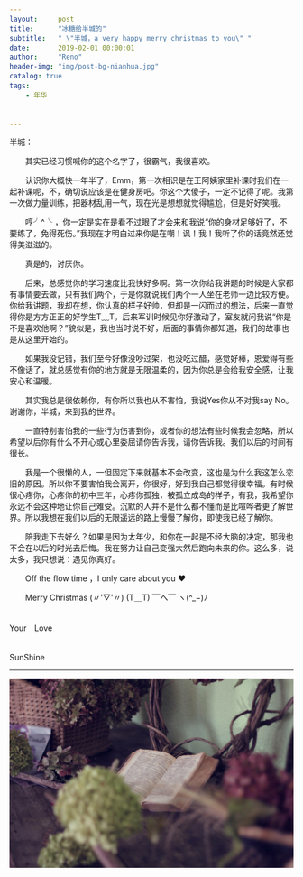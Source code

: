 ```yaml
---
layout:     post
title:      "冰糖给半城的"
subtitle:   " \"半城，a very happy merry christmas to you\" "
date:       2019-02-01 00:00:01
author:     "Reno"
header-img: "img/post-bg-nianhua.jpg"
catalog: true
tags:
    - 年华


---
```


半城：

　　其实已经习惯喊你的这个名字了，很霸气，我很喜欢。

　　认识你大概快一年半了，Emm，第一次相识是在王阿姨家里补课时我们在一起补课呢，不，确切说应该是在健身房吧。你这个大傻子，一定不记得了呢。我第一次做力量训练，把器材乱用一气，现在光是想想就觉得尴尬，但是好好笑哦。

　　哼╯^╰ ，你一定是实在是看不过眼了才会来和我说“你的身材足够好了，不要练了，免得死伤。”我现在才明白过来你是在嘲！讽！我！我听了你的话竟然还觉得美滋滋的。

　　真是的，讨厌你。

　　后来，总感觉你的学习速度比我快好多啊。第一次你给我讲题的时候是大家都有事情要去做，只有我们两个，于是你就说我们两个一人坐在老师一边比较方便。你给我讲题，我却在想，你认真的样子好帅，但却是一闪而过的想法，后来一直觉得你是方方正正的好学生T﹏T。后来军训时候见你好激动了，室友就问我说“你是不是喜欢他啊？”貌似是，我也当时说不好，后面的事情你都知道，我们的故事也是从这里开始的。

　　如果我没记错，我们至今好像没吵过架，也没吃过醋，感觉好棒，恩爱得有些不像话了，就总感觉有你的地方就是无限温柔的，因为你总是会给我安全感，让我安心和温暖。

　　其实我总是很依赖你，有你所以我也从不害怕，我说Yes你从不对我say No。谢谢你，半城，来到我的世界。

　　一直特别害怕我的一些行为伤害到你，或者你的想法有些时候我会忽略，所以希望以后你有什么不开心或心里委屈请你告诉我，请你告诉我。我们以后的时间有很长。

　　我是一个很懒的人，一但固定下来就基本不会改变，这也是为什么我这怎么恋旧的原因。所以你不要害怕我会离开，你很好，好到我自己都觉得很幸福。有时候很心疼你，心疼你的初中三年，心疼你孤独，被孤立成岛的样子，有我，我希望你永远不会这种地让你自己难受。沉默的人并不是什么都不懂而是比喧哗者更了解世界。所以我想在我们以后的无限遥远的路上慢慢了解你，即使我已经了解你。

　　陪我走下去好么？如果是因为太年少，和你在一起是不经大脑的决定，那我也不会在以后的时光去后悔。我在努力让自己变强大然后跑向未来的你。这么多，说太多，我只想说：遇见你真好。

　　Off the flow time ，I only care about you ❤

　　Merry Christmas (〃'▽'〃)  (T＿T)  ￣へ￣  ヽ(^_−)ﾉ

　　　　　　　　　　　　　　　　　　　　　　　　　　　　　　　　　　　　　　　　　　　　　　　Your　Love

　　　　　　　　　　　　　　　　　　　　　　　　　　　　　　　　　　　　　　　　　　　　　　　　SunShine

---

![](https://raw.githubusercontent.com/LSKLee1/LSKLee1.github.io/master/img/post-pic/post-nianhua-christmas.jpg)









